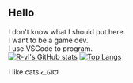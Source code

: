## Hello
I don't know what I should put here.  
I want to be a game dev.  
I use VSCode to program.  
[![R-vl's GitHub stats](https://github-readme-stats.vercel.app/api?username=r-vanlangeveld&show_icons=true&theme=radical)](https://github.com/r-vanlangeveld/github-readme-stats)
[![Top Langs](https://github-readme-stats.vercel.app/api/top-langs/?username=r-vanlangeveld&layout=donut&theme=radical)](https://github.com/r-vanlangeveld/github-readme-stats)

I like cats ᓚᘏᗢ
<!--
**R-vanLangeveld/R-vanLangeveld** is a ✨ _special_ ✨ repository because its `README.md` (this file) appears on your GitHub profile.

Here are some ideas to get you started:

- 🔭 I’m currently working on ...
- 🌱 I’m currently learning ...
- 👯 I’m looking to collaborate on ...
- 🤔 I’m looking for help with ...
- 💬 Ask me about ...
- 📫 How to reach me: ...
- 😄 Pronouns: ...
- ⚡ Fun fact: ...
-->
